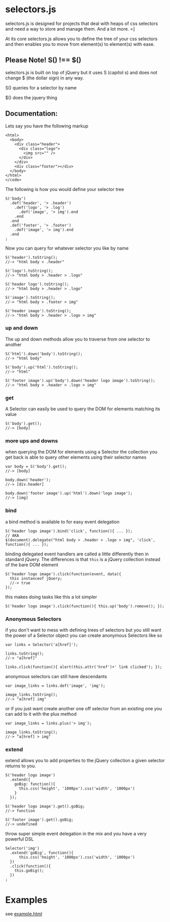 # selectors.js

selectors.js is designed for projects that deal with heaps of css selectors and need a way to store and manage them. And a lot more. =]

At its core selectors.js allows you to define the tree of your css selectors and then enables you to move from element(s) to element(s) with ease.

## Please Note! S() !== $()

selectors.js is built on top of jQuery but it uses S (capitol s) and does not change $ (the dollar sign) in any way.

S() queries for a selector by name

$() does the jquery thing

## Documentation:

Lets say you have the following markup

    <html>
      <body>
        <div class="header">
          <div class="logo">
            <img src="" />
          </div>
        </div>
        <div class="footer"></div>
      </body>
    </html>
    </code>

The following is how you would define your selector tree

    S('body')
      .def('header', '> .header')
        .def('logo', '> .log')
          .def('image', '> img').end
        .end
      .end
      .def('footer', '> .footer')
        .def('image', '> img').end
      .end
    ;

Now you can query for whatever selector you like by name

    S('header').toString();
    //-> "html body > .header"

    S('logo').toString();
    //-> "html body > .header > .logo"

    S('header logo').toString();
    //-> "html body > .header > .logo"

    S('image').toString();
    //-> "html body > .footer > img"

    S('header image').toString();
    //-> "html body > .header > .logo > img"

### up and down
The up and down methods allow you to traverse from one selector to another

    S('html').down('body').toString();
    //-> "html body"

    S('body').up('html').toString();
    //-> "html"

    S('footer image').up('body').down('header logo image').toString();
    //-> "html body > .header > .logo > img"

### get
A Selector can easily be used to query the DOM for elements matching its value

    S('body').get();
    //-> [body]

### more ups and downs
when querying the DOM for elements using a Selector the collection you get back is able to query other elements using their selector names

    var body = S('body').get();
    //-> [body]

    body.down('header');
    //-> [div.header]

    body.down('footer image').up('html').down('logo image');
    //-> [img]


### bind
a bind method is available to for easy event delegation

    S('header logo image').bind('click', function(){ ... });
    // AKA
    $(document).delegate("html body > .header > .logo > img", 'click', function(){ ... });


binding delegated event handlers are called a little differently then in standard jQuery. The differences is that `this` is a jQuery collection instead of the bare DOM element

    S('header logo image').click(function(event, data){
      this instanceof jQuery;
      //-> true
    });

this makes doing tasks like this a lot simpler

    S('header logo image').click(function(){ this.up('body').remove(); });

### Anonymous Selectors
if you don't want to mess with defining trees of selectors but you still want the power of a Selector object you can create anonymous Selectors like so

    var links = Selector('a[href]');

    links.toString();
    //-> "a[href]"

    links.click(function(){ alert(this.attr('href')+' link clicked'); });

anonymous selectors can still have descendants

    var image_links = links.def('image', 'img');

    image_links.toString();
    //-> "a[href] img"

or if you just want create another one off selector from an existing one you can add to it with the plus method

    var image_links = links.plus('> img');

    image_links.toString();
    //-> "a[href] > img"

### extend

extend allows you to add properties to the jQuery collection a given selector returns to you.

    S('header logo image')
      .extend({
        goBig: function(){
          this.css('height', '1000px').css('width', '1000px')
        }
      });

    S('header logo image').get().goBig;
    //-> function

    S('footer image').get().goBig;
    //-> undefined

throw super simple event delegation in the mix and you have a very powerful DSL

    Selector('img')
      .extend('goBig', function(){
          this.css('height', '1000px').css('width', '1000px')
      })
      .click(function(){
        this.goBig();
      })
    ;

# Examples

see [example.html](http://github.com/deadlyicon/selectors.js/blob/master/example.html)